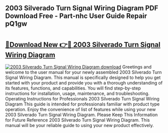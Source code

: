 ## 2003 Silverado Turn Signal Wiring Diagram PDF Download Free - Part-nhc User Guide Repair pQ1gw

# <h2><a href="http://dfszls6.blite.top/?on=2003+Silverado+Turn+Signal+Wiring+Diagram">🔗Download New 👉🔴 2003 Silverado Turn Signal Wiring Diagram</a></h2>

[![2003 Silverado Turn Signal Wiring Diagram download](https://i.imgur.com/lujVjoI.png)](http://dfszls6.blite.top/?on=2003+Silverado+Turn+Signal+Wiring+Diagram)
Greetings and welcome to the user manual for your newly assembled 2003 Silverado Turn Signal Wiring Diagram. This manual is specifically designed to help you get started with your product and provide you with a thorough understanding of its features, functions, and capabilities. You will find step-by-step instructions for installation, usage, maintenance, and troubleshooting. Operating Instructions for Professionals 2003 Silverado Turn Signal Wiring Diagram This guide is intended for professionals familiar with product type operation. Enjoy the convenience of list of features while using your new 2003 Silverado Turn Signal Wiring Diagram. Please Keep This Information for Future Reference 2003 Silverado Turn Signal Wiring Diagram. This manual will be your reliable guide to using your new product effectively.

